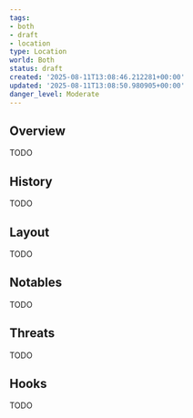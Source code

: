 ```yaml
---
tags:
- both
- draft
- location
type: Location
world: Both
status: draft
created: '2025-08-11T13:08:46.212281+00:00'
updated: '2025-08-11T13:08:50.980905+00:00'
danger_level: Moderate
---
```



## Overview

TODO
## History

TODO
## Layout

TODO
## Notables

TODO
## Threats

TODO
## Hooks

TODO
